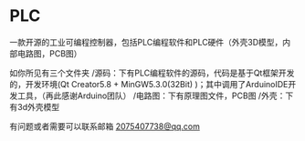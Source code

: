 # PLC
一款开源的工业可编程控制器，包括PLC编程软件和PLC硬件（外壳3D模型，内部电路图，PCB图）

如你所见有三个文件夹
/源码：下有PLC编程软件的源码，代码是基于Qt框架开发的，开发环境(Qt Creator5.8 + MinGW5.3.0(32Bit) )；其中调用了ArduinoIDE开发工具，（再此感谢Arduino团队）
/电路图：下有原理图文件，PCB图
/外壳：下有3d外壳模型

有问题或者需要可以联系邮箱  2075407738@qq.com
